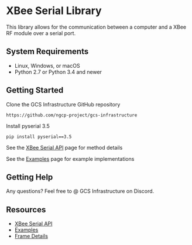 # XBee Serial Library

This library allows for the communication between a computer and a XBee RF module over a serial port. 

## System Requirements
* Linux, Windows, or macOS
* Python 2.7 or Python 3.4 and newer
<!-- * pyserial 3.5 -->

## Getting Started
Clone the GCS Infrastructure GitHub repository
```
https://github.com/ngcp-project/gcs-infrastructure
```
Install pyserial 3.5
```
pip install pyserial==3.5
```
See the [XBee Serial API][api.md] page for method details

See the [Examples][examples.md] page for example implementations


## Getting Help
Any questions? Feel free to @ GCS Infrastructure on Discord.

## Resources
* [XBee Serial API][api.md]
* [Examples][examples.md]
* [Frame Details][frame_details.md]


<!-- Links -->
[api.md]: ./docs/api.md
[examples.md]: ./docs/examples.md
[frame_details.md]: ./docs/frame_details.md
